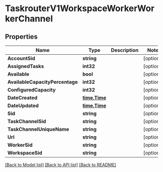 # TaskrouterV1WorkspaceWorkerWorkerChannel

## Properties

Name | Type | Description | Notes
------------ | ------------- | ------------- | -------------
**AccountSid** | **string** |  | [optional] 
**AssignedTasks** | **int32** |  | [optional] 
**Available** | **bool** |  | [optional] 
**AvailableCapacityPercentage** | **int32** |  | [optional] 
**ConfiguredCapacity** | **int32** |  | [optional] 
**DateCreated** | [**time.Time**](time.Time.md) |  | [optional] 
**DateUpdated** | [**time.Time**](time.Time.md) |  | [optional] 
**Sid** | **string** |  | [optional] 
**TaskChannelSid** | **string** |  | [optional] 
**TaskChannelUniqueName** | **string** |  | [optional] 
**Url** | **string** |  | [optional] 
**WorkerSid** | **string** |  | [optional] 
**WorkspaceSid** | **string** |  | [optional] 

[[Back to Model list]](../README.md#documentation-for-models) [[Back to API list]](../README.md#documentation-for-api-endpoints) [[Back to README]](../README.md)


